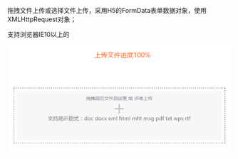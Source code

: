 拖拽文件上传或选择文件上传，采用H5的FormData表单数据对象，使用XMLHttpRequest对象；

支持浏览器IE10以上的


![keyWord](https://github.com/bxcn/uploadFile/blob/master/uploadFile.png)




